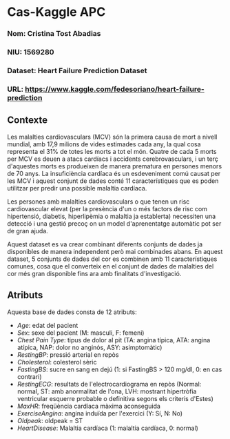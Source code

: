 # Cas-Kaggle APC

### Nom: Cristina Tost Abadias
### NIU: 1569280
### Dataset: Heart Failure Prediction Dataset
### URL: https://www.kaggle.com/fedesoriano/heart-failure-prediction


## Contexte
Les malalties cardiovasculars (MCV) són la primera causa de mort a nivell mundial, amb 17,9 milions de vides estimades cada any, la qual cosa representa el 31% de totes les morts a tot el món. Quatre de cada 5 morts per MCV es deuen a atacs cardíacs i accidents cerebrovasculars, i un terç d'aquestes morts es produeixen de manera prematura en persones menors de 70 anys. La insuficiència cardíaca és un esdeveniment comú causat per les MCV i aquest conjunt de dades conté 11 característiques que es poden utilitzar per predir una possible malaltia cardíaca.

Les persones amb malalties cardiovasculars o que tenen un risc cardiovascular elevat (per la presència d'un o més factors de risc com hipertensió, diabetis, hiperlipèmia o malaltia ja establerta) necessiten una detecció i una gestió precoç on un model d'aprenentatge automàtic pot ser de gran ajuda.

Aquest dataset es va crear combinant diferents conjunts de dades ja disponibles de manera independent però mai combinades abans. En aquest dataset, 5 conjunts de dades del cor es combinen amb 11 característiques comunes, cosa que el converteix en el conjunt de dades de malalties del cor més gran disponible fins ara amb finalitats d'investigació. 

## Atributs
Aquesta base de dades consta de 12 atributs:

  - *Age*: edat del pacient
  - *Sex*: sexe del pacient (M: masculi, F: femeni)
  - *Chest Pain Type*: tipus de dolor al pit (TA: angina típica, ATA: angina atípica, NAP: dolor no anginós, ASY: asimptomàtic)
  - *RestingBP*: pressió arterial en repòs
  - *Cholesterol*: colesterol sèric
  - *FastingBS*: sucre en sang en dejú (1: si FastingBS > 120 mg/dl, 0: en cas contrari)
  - *RestingECG*: resultats de l'electrocardiograma en repòs (Normal: normal, ST: amb anormalitat de l'ona, LVH: mostrant hipertròfia ventricular esquerre probable o definitiva segons els criteris d'Estes)
  - *MaxHR*: freqüència cardíaca màxima aconseguida
  - *ExerciseAngina*: angina induïda per l'exercici (Y: Sí, N: No)
  - *Oldpeak*: oldpeak = ST
  - *HeartDisease*: Malaltia cardíaca (1: malaltia cardíaca, 0: normal)



